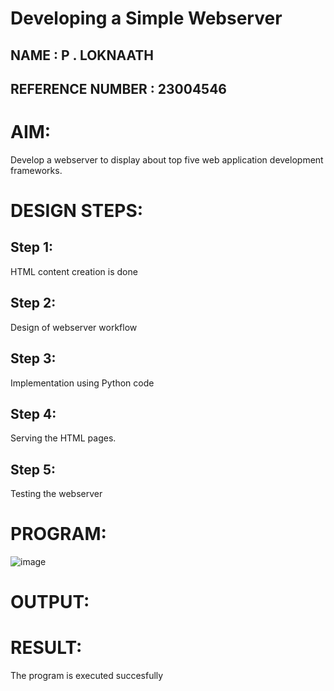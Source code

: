 # Developing a Simple Webserver
## NAME :  P . LOKNAATH

## REFERENCE NUMBER : 23004546
# AIM:


Develop a webserver to display about top five web application development frameworks.

# DESIGN STEPS:

## Step 1:

HTML content creation is done

## Step 2:

Design of webserver workflow

## Step 3:

Implementation using Python code

## Step 4:

Serving the HTML pages.

## Step 5:

Testing the webserver
# PROGRAM:
![image](https://github.com/Loknaath-sec/Web_server/assets/145742558/acc9fb27-9aa6-4a85-86ad-c9eed216222a)

# OUTPUT:

# RESULT:

The program is executed succesfully
